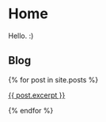 ---
---
# Home
Hello. :)
## Blog
<div id="posts">
  {% for post in site.posts %}
      <a href="{{ post.url }}"><p>{{ post.excerpt }}</p></a>
  {% endfor %}
</div>
